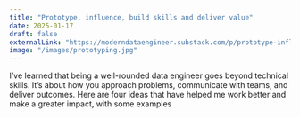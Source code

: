 ```yaml
---
title: "Prototype, influence, build skills and deliver value"
date: 2025-01-17
draft: false
externalLink: "https://moderndataengineer.substack.com/p/prototype-influence-build-skills"
image: "/images/prototyping.jpg"
---
```

I’ve learned that being a well-rounded data engineer goes beyond technical skills. It’s about how you approach problems, communicate with teams, and deliver outcomes. Here are four ideas that have helped me work better and make a greater impact, with some examples
